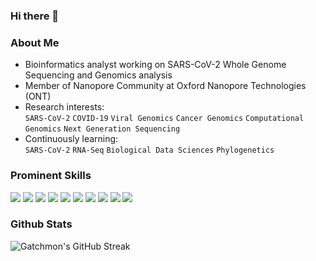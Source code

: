 ### Hi there 👋

### About Me
* Bioinformatics analyst working on SARS-CoV-2 Whole Genome Sequencing and Genomics analysis
* Member of Nanopore Community at Oxford Nanopore Technologies (ONT)
* Research interests: <br>
  `SARS-CoV-2` `COVID-19` `Viral Genomics` `Cancer Genomics` `Computational Genomics` `Next Generation Sequencing`
* Continuously learning: <br>
  `SARS-CoV-2` `RNA-Seq` `Biological Data Sciences` `Phylogenetics`

### Prominent Skills
![](https://img.shields.io/badge/OS-Linux-informational?style=flat&logo=Linux&logoColor=white&color=007ACC)
![](https://img.shields.io/badge/OS-MacOS-informational?style=flat&logo=MacOS&logoColor=white&color=007ACC)
![](https://img.shields.io/badge/IDE-Jupyter-informational?style=flat&logo=Jupyter&logoColor=white&color=F37626)
![](https://img.shields.io/badge/IDE-R_Studio-informational?style=flat&logo=RStudio&logoColor=white&color=75AADB)
![](https://img.shields.io/badge/IDE-Pycharm-informational?style=flat&logo=Pycharm&logoColor=white&color=E0D600)
![](https://img.shields.io/badge/Language-Python-informational?style=flat&logo=Python&logoColor=white&color=3776AB)
![](https://img.shields.io/badge/Language-R-informational?style=flat&logo=R&logoColor=white&color=276DC3)
![](https://img.shields.io/badge/Language-Bash-informational?style=flat&logo=GNUBash&logoColor=white&color=4EAA25)
![](https://img.shields.io/badge/EDA-Pandas-informational?style=flat&logo=Pandas&logoColor=white&color=150458)
![](https://img.shields.io/badge/EDA-NumPy-informational?style=flat&logo=Numpy&logoColor=white&color=013243)

### Github Stats
![Gatchmon's GitHub Streak](https://github-readme-streak-stats.herokuapp.com/?user=Gatchmon)
